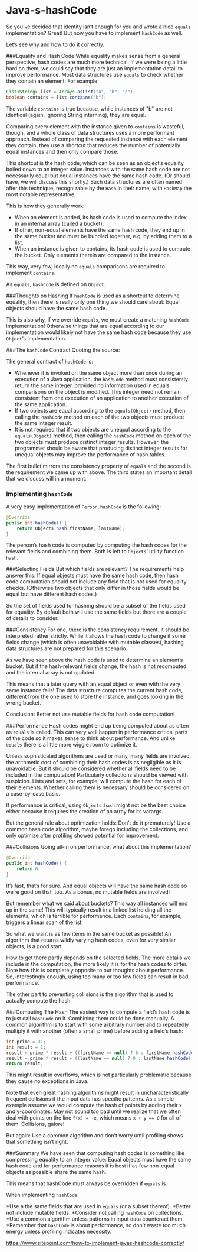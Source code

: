 # Java-s-hashCode
So you’ve decided that identity isn’t enough for you and wrote a nice `equals` implementation?
Great! But now you have to implement `hashCode` as well.

Let’s see why and how to do it correctly.

###Equality and Hash Code
While equality makes sense from a general perspective, hash codes are much more technical. If we were being a little hard on them, we could say that they are just an implementation detail to improve performance.
Most data structures use `equals` to check whether they contain an element. For example:

```Java
List<String> list = Arrays.asList("a", "b", "c");
boolean contains = list.contains("b");
```

The variable `contains` is true because, while instances of "b" are not identical (again, ignoring String interning), they are equal.

Comparing every element with the instance given to `contains` is wasteful, though, and a whole class of data structures uses a more performant approach. Instead of comparing the requested instance with each element they contain, they use a shortcut that reduces the number of potentially equal instances and then only compare those.

This shortcut is the hash code, which can be seen as an object’s equality boiled down to an integer value. Instances with the same hash code are not necessarily equal but equal instances have the same hash code. (Or should have, we will discuss this shortly.) Such data structures are often named after this technique, recognizable by the `Hash` in their name, with `HashMap` the most notable representative.

This is how they generally work:
* When an element is added, its hash code is used to compute the index in an internal array (called a bucket).
* If other, non-equal elements have the same hash code, they end up in the same bucket and must be bundled together, e.g. by adding them to a list.
* When an instance is given to contains, its hash code is used to compute the bucket. Only elements therein are compared to the instance.

This way, very few, ideally no `equals` comparisons are required to implement `contains`.

As `equals`, `hashCode` is defined on `Object`.

###Thoughts on Hashing
If `hashCode` is used as a shortcut to determine equality, then there is really only one thing we should care about: Equal objects should have the same hash code.

This is also why, if we override `equals`, we must create a matching `hashCode` implementation! Otherwise things that are equal according to our implementation would likely not have the same hash code because they use `Object`‘s implementation.

###The `hashCode` Contract
Quoting the source:
> 
The general contract of `hashCode` is:
* Whenever it is invoked on the same object more than once during an execution of a Java application, the `hashCode` method must consistently return the same integer, provided no information used in equals comparisons on the object is modified. This integer need not remain consistent from one execution of an application to another execution of the same application.
* If two objects are equal according to the `equals(Object)` method, then calling the `hashCode` method on each of the two objects must produce the same integer result.
* It is not required that if two objects are unequal according to the `equals(Object)` method, then calling the `hashCode` method on each of the two objects must produce distinct integer results. However, the programmer should be aware that producing distinct integer results for unequal objects may improve the performance of hash tables.

The first bullet mirrors the consistency property of `equals` and the second is the requirement we came up with above. The third states an important detail that we discuss will in a moment.


### Implementing `hashCode`
A very easy implementation of `Person.hashCode` is the following:
```Java
@Override
public int hashCode() {
    return Objects.hash(firstName, lastName);
}
```

The person’s hash code is computed by computing the hash codes for the relevant fields and combining them. Both is left to `Objects`‘ utility function `hash`.


###Selecting Fields
But which fields are relevant? The requirements help answer this: If equal objects must have the same hash code, then hash code computation should not include any field that is not used for equality checks. (Otherwise two objects that only differ in those fields would be equal but have different hash codes.)

So the set of fields used for hashing should be a subset of the fields used for equality. By default both will use the same fields but there are a couple of details to consider.


###Consistency
For one, there is the consistency requirement. It should be interpreted rather strictly. While it allows the hash code to change if some fields change (which is often unavoidable with mutable classes), hashing data structures are not prepared for this scenario.

As we have seen above the hash code is used to determine an element’s bucket. But if the hash-relevant fields change, the hash is not recomputed and the internal array is not updated.

This means that a later query with an equal object or even with the very same instance fails! The data structure computes the current hash code, different from the one used to store the instance, and goes looking in the wrong bucket.

Conclusion: Better not use mutable fields for hash code computation!


###Performance
Hash codes might end up being computed about as often as `equals` is called. This can very well happen in performance critical parts of the code so it makes sense to think about performance. And unlike `equals` there is a little more wiggle room to optimize it.

Unless sophisticated algorithms are used or many, many fields are involved, the arithmetic cost of combining their hash codes is as negligible as it is unavoidable. But it should be considered whether all fields need to be included in the computation! Particularly collections should be viewed with suspicion. Lists and sets, for example, will compute the hash for each of their elements. Whether calling them is necessary should be considered on a case-by-case basis.

If performance is critical, using `Objects.hash` might not be the best choice either because it requires the creation of an array for its varargs.

But the general rule about optimization holds: Don’t do it prematurely! Use a common hash code algorithm, maybe forego including the collections, and only optimize after profiling showed potential for improvement.


###Collisions
Going all-in on performance, what about this implementation?

```Java
@Override
public int hashCode() {
    return 0;
}
```

It’s fast, that’s for sure. And equal objects will have the same hash code so we’re good on that, too. As a bonus, no mutable fields are involved!

But remember what we said about buckets? This way all instances will end up in the same! This will typically result in a linked list holding all the elements, which is terrible for performance. Each `contains`, for example, triggers a linear scan of the list.

So what we want is as few items in the same bucket as possible! An algorithm that returns wildly varying hash codes, even for very similar objects, is a good start.

How to get there partly depends on the selected fields. The more details we include in the computation, the more likely it is for the hash codes to differ. Note how this is completely opposite to our thoughts about performance. So, interestingly enough, using too many or too few fields can result in bad performance.

The other part to preventing collisions is the algorithm that is used to actually compute the hash.


###Computing The Hash
The easiest way to compute a field’s hash code is to just call `hashCode` on it. Combining them could be done manually. A common algorithm is to start with some arbitrary number and to repeatedly multiply it with another (often a small prime) before adding a field’s hash:

```Java
int prime = 31;
int result = 1;
result = prime * result + ((firstName == null) ? 0 : firstName.hashCode());
result = prime * result + ((lastName == null) ? 0 : lastName.hashCode());
return result;
```

This might result in overflows, which is not particularly problematic because they cause no exceptions in Java.

Note that even great hashing algorithms might result in uncharacteristically frequent collisions if the input data has specific patterns. As a simple example assume we would compute the hash of points by adding their x and y-coordinates. May not sound too bad until we realize that we often deal with points on the line `f(x) = -x`, which means `x + y == 0` for all of them. Collisions, galore!

But again: Use a common algorithm and don’t worry until profiling shows that something isn’t right.


###Summary
We have seen that computing hash codes is something like compressing equality to an integer value: Equal objects must have the same hash code and for performance reasons it is best if as few non-equal objects as possible share the same hash.

This means that hashCode must always be overridden if `equals` is.

When implementing `hashCode`:

*Use a the same fields that are used in `equals` (or a subset thereof).
*Better not include mutable fields.
*Consider not calling `hashCode` on collections.
*Use a common algorithm unless patterns in input data counteract them.
*Remember that `hashCode` is about performance, so don’t waste too much energy unless profiling indicates necessity.


https://www.sitepoint.com/how-to-implement-javas-hashcode-correctly/
